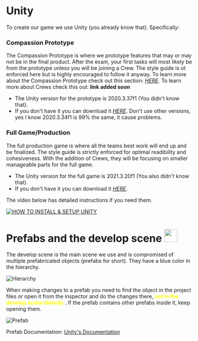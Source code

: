 # Unity

To create our game we use Unity (you already know that).
Specifically:

### Compassion Prototype
The Compassion Prototype is where we prototype features that may or may not be in the final product. After the exam, your first tasks will most likely be from the prototype unless you will be joining a Crew. The style guide is ot enforced here but is highly encouraged to follow it anyway. To learn more about the Compassion Prototype check out this section: *[HERE](./CPrototype.md)*. To learn more about Crews check this out: **link added soon**
- The Unity version for the prototype is 2020.3.37f1 (You didn't know that).
- If you don't have it you can download it *[HERE](https://unity.com/releases/editor/whats-new/2020.3.37)*. 
Don't use other versions, yes I know 2020.3.34f1 is 99% the same, it cause problems.

### Full Game/Production
The full production game is where all the teams best work will end up and be finalized. The style guide is strictly enforced for optimal readibility and cohesiveness. With the addition of Crews, they will be focusing on smaller manageable parts for the full game.  
- The Unity version for the full game is 2021.3.20f1 (You also didn't know that).
- If you don't have it you can download it *[HERE](https://unity.com/releases/editor/whats-new/2021.3.20)*.

The video below has detailed instructions if you need them.

[![HOW TO INSTALL & SETUP UNITY](../images/Youtube_Video.png)](https://www.youtube.com/watch?v=ewiw2tcfen8&ab_channel=DaniKrossing "HOW TO INSTALL & SETUP UNITY")



# Prefabs and the develop scene <img src="../images/prefab_icon.png" width="35" height="35">

The develop scene is the main scene we use and is compromised of multiple prefabricated objects (prefabs for short).
They have a blue color in the hierarchy.

![Hierarchy](../images/hierarchy.png)

When making changes to a prefab you need to find the object in the project files or open it from the inspector and do the changes there, <span style="color:yellow"> **not in the develop scene directly** </span>.
If the prefab contains other prefabs inside it, keep opening them.

![Prefab](../images/prefab2.png)

Prefab Documentation: [Unity's Documentation](https://docs.unity3d.com/Manual/Prefabs.html)
